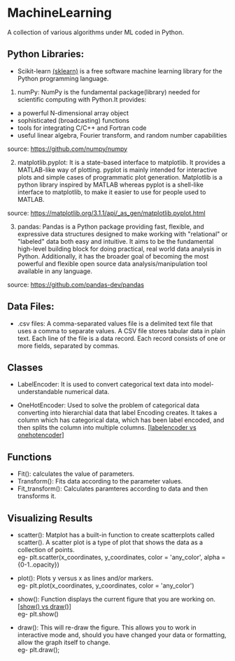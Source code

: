 # MachineLearning
A collection of various algorithms under ML coded in Python.

## Python Libraries:
* Scikit-learn [(sklearn)](https://en.wikipedia.org/wiki/Scikit-learn) is a free software machine learning library for the Python programming language.

1. numPy: NumPy is the fundamental package(library) needed for scientific computing with Python.It provides:

* a powerful N-dimensional array object
* sophisticated (broadcasting) functions
* tools for integrating C/C++ and Fortran code
* useful linear algebra, Fourier transform, and random number capabilities

source: https://github.com/numpy/numpy

2. matplotlib.pyplot: It is a state-based interface to matplotlib. It provides a MATLAB-like way of plotting.
pyplot is mainly intended for interactive plots and simple cases of programmatic plot generation. 
Matplotlib is a python library inspired by MATLAB whereas pyplot is a shell-like interface to matplotlib, to make it easier to use for people used to MATLAB.

source: https://matplotlib.org/3.1.1/api/_as_gen/matplotlib.pyplot.html

3. pandas: Pandas is a Python package providing fast, flexible, and expressive data structures designed to make working with "relational" or "labeled" data both easy and intuitive. It aims to be the fundamental high-level building block for doing practical, real world data analysis in Python. Additionally, it has the broader goal of becoming the most powerful and flexible open source data analysis/manipulation tool available in any language.

source: https://github.com/pandas-dev/pandas

## Data Files:
* .csv files: A comma-separated values file is a delimited text file that uses a comma to separate values. A CSV file stores tabular data in plain text. Each line of the file is a data record. Each record consists of one or more fields, separated by commas.

## Classes
* LabelEncoder: It is used to convert categorical text data into model-understandable numerical data.

* OneHotEncoder: Used to solve the problem of categorical data converting into hierarchial data that label Encoding creates. It takes a column which has categorical data, which has been label encoded, and then splits the column into multiple columns.
[[labelencoder vs onehotencoder]](https://medium.com/@contactsunny/label-encoder-vs-one-hot-encoder-in-machine-learning-3fc273365621)

## Functions
* Fit(): calculates the value of parameters.
* Transform(): Fits data according to the parameter values.
* Fit_transform(): Calculates paramteres according to data and then transforms it.

## Visualizing Results
* scatter(): Matplot has a built-in function to create scatterplots called scatter(). A scatter plot is a type of plot that shows the data as a collection of points.<br>
      eg- plt.scatter(x_coordinates, y_coordinates, color = 'any_color', alpha = {0-1..opacity})

* plot(): Plots y versus x as lines and/or markers.<br>
      eg- plt.plot(x_coordinates, y_coordinates, color = 'any_color')

* show():  Function displays the current figure that you are working on. [[show() vs draw()]](https://stackoverflow.com/questions/23141452/difference-between-plt-draw-and-plt-show-in-matplotlib)<br>
      eg- plt.show()

* draw(): This will re-draw the figure. This allows you to work in interactive mode and, should you have changed your data or formatting, allow the graph itself to change.<br>
      eg- plt.draw();




